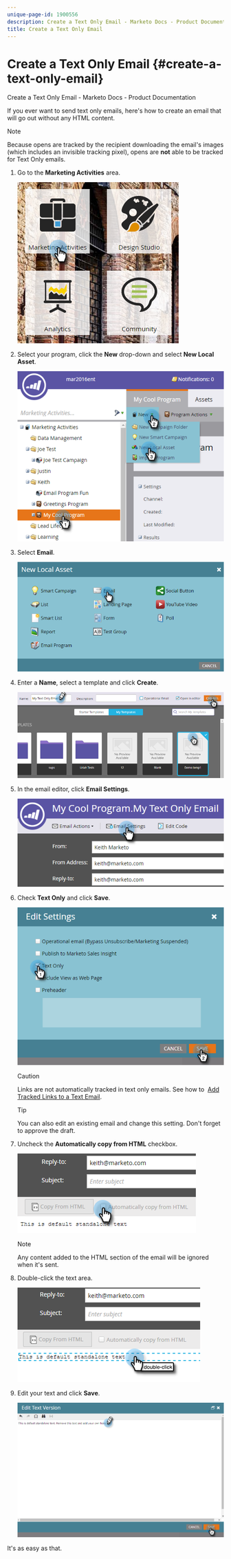 ```yaml
---
unique-page-id: 1900556
description: Create a Text Only Email - Marketo Docs - Product Documentation
title: Create a Text Only Email
---
```


# Create a Text Only Email {#create-a-text-only-email}

Create a Text Only Email - Marketo Docs - Product Documentation

If you ever want to send text only emails, here's how to create an email that will go out without any HTML content.

>[!NOTE]
>
>Because opens are tracked by the recipient downloading the email's images (which includes an invisible tracking pixel), opens are **not** able to be tracked for Text Only emails.

1. Go to the **Marketing Activities** area.

   ![](assets/one-1.png)

1. Select your program, click the **New** drop-down and select **New Local Asset**.

   ![](assets/two-1.png)

1. Select **Email**.

   ![](assets/three-1.png)

1. Enter a **Name**, select a template and click **Create**.

   ![](assets/four-1.png)

1. In the email editor, click **Email Settings**.

   ![](assets/five.png)

1. Check **Text Only** and click **Save**.

   ![](assets/six.png)

   >[!CAUTION]
   >
   >Links are not automatically tracked in text only emails. See how to&nbsp; [Add Tracked Links to a Text Email](../../../../product-docs/email-marketing/general/functions-in-the-editor/add-tracked-links-to-a-text-email.md).

   >[!TIP]
   >
   >You can also edit an existing email and change this setting. Don't forget to approve the draft.

1. Uncheck the **Automatically copy from HTML** checkbox.

   ![](assets/seven.png)

   >[!NOTE]
   >
   >Any content added to the HTML section of the email will be ignored when it's sent.

1. Double-click the text area.

   ![](assets/eight.png)

1. Edit your text and click **Save**.

   ![](assets/nine.png)

It's as easy as that.
